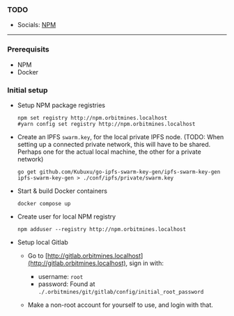 ### TODO
- Socials: [NPM](https://www.npmjs.com/org/orbitmines)

---

### Prerequisits
- NPM
- Docker

### Initial setup

- Setup NPM package registries
  ```shell
  npm set registry http://npm.orbitmines.localhost
  #yarn config set registry http://npm.orbitmines.localhost
  ```

- Create an IPFS `swarm.key`, for the local private IPFS node. (TODO: When setting up a connected private network, this will have to be shared. Perhaps one for the actual local machine, the other for a private network)
  ```shell
  go get github.com/Kubuxu/go-ipfs-swarm-key-gen/ipfs-swarm-key-gen
  ipfs-swarm-key-gen > ./conf/ipfs/private/swarm.key
  ```

- Start & build Docker containers
  ```shell
  docker compose up
  ```

- Create user for local NPM registry
  ```shell
  npm adduser --registry http://npm.orbitmines.localhost
  ```

- Setup local Gitlab
    - Go to [http://gitlab.orbitmines.localhost](http://gitlab.orbitmines.localhost), sign in with:
        - username: `root`
        - password: Found at `./.orbitmines/git/gitlab/config/initial_root_password`

    - Make a non-root account for yourself to use, and login with that.


